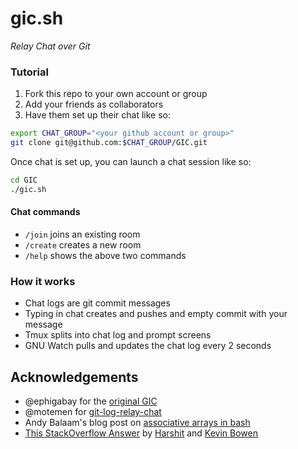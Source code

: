gic.sh
======
_Relay Chat over Git_

### Tutorial
1. Fork this repo to your own account or group
1. Add your friends as collaborators
1. Have them set up their chat like so:

```bash
export CHAT_GROUP="<your github account or group>"
git clone git@github.com:$CHAT_GROUP/GIC.git
```

Once chat is set up, you can launch a chat session like so:
```bash
cd GIC
./gic.sh
```
#### Chat commands

* `/join` joins an existing room
* `/create` creates a new room
* `/help` shows the above two commands

### How it works
* Chat logs are git commit messages
* Typing in chat creates and pushes and empty commit with your message
* Tmux splits into chat log and prompt screens
* GNU Watch pulls and updates the chat log every 2 seconds

## Acknowledgements
* @ephigabay for the [original GIC](https://github.com/ephigabay/GIC)
* @motemen for [git-log-relay-chat](https://github.com/motemen/git-log-relay-chat)
* Andy Balaam's blog post on [associative arrays in bash](http://www.artificialworlds.net/blog/2012/10/17/bash-associative-array-examples/)
* [This StackOverflow Answer](https://askubuntu.com/a/832453) by [Harshit](https://askubuntu.com/users/529894/harshit) and [Kevin Bowen](https://askubuntu.com/users/106495/kevin-bowen)
